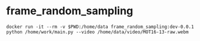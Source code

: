 # frame_random_sampling

```
docker run -it --rm -v $PWD:/home/data frame_random_sampling:dev-0.0.1 python /home/work/main.py --video /home/data/video/MOT16-13-raw.webm
```
